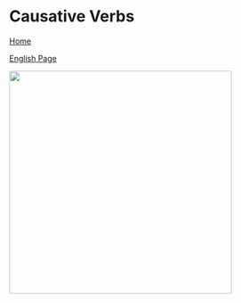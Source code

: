 # Causative Verbs 



[Home](all-files-links.md)


[English Page](all-english-links.md)



<img src="https://s3.amazonaws.com/media.llb.re/pub/notes/let_get_make_have.jpg" width="400">
